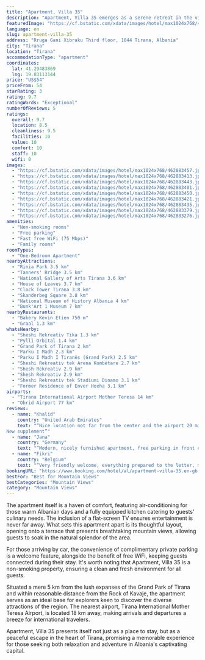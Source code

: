 ```yaml
---
title: "Apartment, Villa 35"
description: "Apartment, Villa 35 emerges as a serene retreat in the vibrant city of Tirana, boasting a picturesque garden and tranquil lake views."
featuredImage: "https://cf.bstatic.com/xdata/images/hotel/max1024x768/462883457.jpg?k=0c3ea0e096fc2a4677d627ae438636aa3a133d0a650c6c3e0ac999b487255b25&o=&hp=1"
language: en
slug: apartment-villa-35
address: "Rruga Gani Xibraku Third floor, 1044 Tirana, Albania"
city: "Tirana"
location: "Tirana"
accommodationType: "apartment"
coordinates:
  lat: 41.29483869
  lng: 19.83113144
price: "US$54"
priceFrom: 54
starRating: 3
rating: 9.7
ratingWords: "Exceptional"
numberOfReviews: 5
ratings:
  overall: 9.7
  location: 8.5
  cleanliness: 9.5
  facilities: 10
  value: 10
  comfort: 10
  staff: 10
  wifi: 0
images:
  - "https://cf.bstatic.com/xdata/images/hotel/max1024x768/462883457.jpg?k=0c3ea0e096fc2a4677d627ae438636aa3a133d0a650c6c3e0ac999b487255b25&o=&hp=1"
  - "https://cf.bstatic.com/xdata/images/hotel/max1024x768/462883413.jpg?k=9e7206c41f0aef76553cbe7c6be433a340d484f97516f0ad3a87f7ee63244dd0&o=&hp=1"
  - "https://cf.bstatic.com/xdata/images/hotel/max1024x768/462883443.jpg?k=6e40020c3d9411d7eb79fe979d144f213a114f3690ae5d9953ddca56a22b8c74&o=&hp=1"
  - "https://cf.bstatic.com/xdata/images/hotel/max1024x768/462883401.jpg?k=b06fd73772c4194566c19bf76141ba3c73ee675e53b3721fb6298d597e611637&o=&hp=1"
  - "https://cf.bstatic.com/xdata/images/hotel/max1024x768/462883450.jpg?k=bad62e74119180ebdef22957c57a7cc9f024d021e6e6f25c925306dc1f244f87&o=&hp=1"
  - "https://cf.bstatic.com/xdata/images/hotel/max1024x768/462883421.jpg?k=441ff952f56b8f2c313c2108c8aa96411dfb9a22939486354b228f3db29df82d&o=&hp=1"
  - "https://cf.bstatic.com/xdata/images/hotel/max1024x768/462883435.jpg?k=f054959f1a2c6b973e4618fe357ac4cee3d4911fe8860f12ab558f56c4cfaf46&o=&hp=1"
  - "https://cf.bstatic.com/xdata/images/hotel/max1024x768/462883379.jpg?k=f4c81614086ed8cd16eddf66a60815a3e6af049dfb5092ce984b5f06bc190d4b&o=&hp=1"
  - "https://cf.bstatic.com/xdata/images/hotel/max1024x768/462883276.jpg?k=b95a40f221fd20a8a8a0d2b3026f73b712324a4d01a4cdc1b2a6d0e2c329aaf1&o=&hp=1"
amenities:
  - "Non-smoking rooms"
  - "Free parking"
  - "Fast free WiFi (75 Mbps)"
  - "Family rooms"
roomTypes:
  - "One-Bedroom Apartment"
nearbyAttractions:
  - "Rinia Park 3.5 km"
  - "Tanners' Bridge 3.5 km"
  - "National Gallery of Arts Tirana 3.6 km"
  - "House of Leaves 3.7 km"
  - "Clock Tower Tirana 3.8 km"
  - "Skanderbeg Square 3.8 km"
  - "National Museum of History Albania 4 km"
  - "Bunk'Art 1 Museum 7 km"
nearbyRestaurants:
  - "Bakery Kevin Etien 750 m"
  - "Graal 1.3 km"
whatsNearby:
  - "Sheshi Rekreativ Tika 1.3 km"
  - "Pylli Orbital 1.4 km"
  - "Grand Park of Tirana 2 km"
  - "Parku I Madh 2.3 km"
  - "Parku I Madh I Tiranës (Grand Park) 2.5 km"
  - "Sheshi Rekreativ tek Arena Kombëtare 2.7 km"
  - "Shesh Rekreativ 2.9 km"
  - "Shesh Rekreativ 2.9 km"
  - "Sheshi Rekreativ tek Stadiumi Dinamo 3.1 km"
  - "Former Residence of Enver Hoxha 3.1 km"
airports:
  - "Tirana International Airport Mother Teresa 14 km"
  - "Ohrid Airport 77 km"
reviews:
  - name: "Khalid"
    country: "United Arab Emirates"
    text: "“Nice location not far from the center and the airport 20 minutes
New supplement”"
  - name: "Jana"
    country: "Germany"
    text: "“Modern, nicely furnished apartment, free parking in front of the house, very nice view over the city, quiet, very friendly and helpful owners”"
  - name: "Fikri"
    country: "Belgium"
    text: "“Very friendly welcome, everything prepared to the letter, modern apartment with terrace with all the essentials definitely worth a very competitive price”"
bookingURL: "https://www.booking.com/hotel/al/apartment-villa-35.en-gb.html?aid=8035640"
bestFor: "Best for Mountain Views"
bestCategories: "Mountain Views"
category: "Mountain Views"
---
```


The apartment itself is a haven of comfort, featuring air-conditioning for those warm Albanian days and a fully equipped kitchen catering to guests' culinary needs. The inclusion of a flat-screen TV ensures entertainment is never far away. What sets this apartment apart is its thoughtful layout, opening onto a terrace that presents breathtaking mountain views, allowing guests to soak in the natural splendor of the area.

For those arriving by car, the convenience of complimentary private parking is a welcome feature, alongside the benefit of free WiFi, keeping guests connected during their stay. It's worth noting that Apartment, Villa 35 is a non-smoking property, ensuring a clean and fresh environment for all guests.

Situated a mere 5 km from the lush expanses of the Grand Park of Tirana and within reasonable distance from the Rock of Kavaje, the apartment serves as an ideal base for explorers keen to discover the diverse attractions of the region. The nearest airport, Tirana International Mother Teresa Airport, is located 18 km away, making arrivals and departures a breeze for international travelers.

Apartment, Villa 35 presents itself not just as a place to stay, but as a peaceful escape in the heart of Tirana, promising a memorable experience for those seeking both relaxation and adventure in Albania's captivating capital.